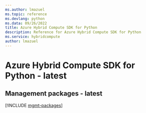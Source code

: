 ```yaml
---
ms.author: lmazuel
ms.topic: reference
ms.devlang: python
ms.data: 09/26/2022
title: Azure Hybrid Compute SDK for Python
description: Reference for Azure Hybrid Compute SDK for Python
ms.service: hybridcompute
author: lmazuel
---
```

# Azure Hybrid Compute SDK for Python - latest

## Management packages - latest
[!INCLUDE [mgmt-packages](hybrid-compute-mgmt-index.md)]